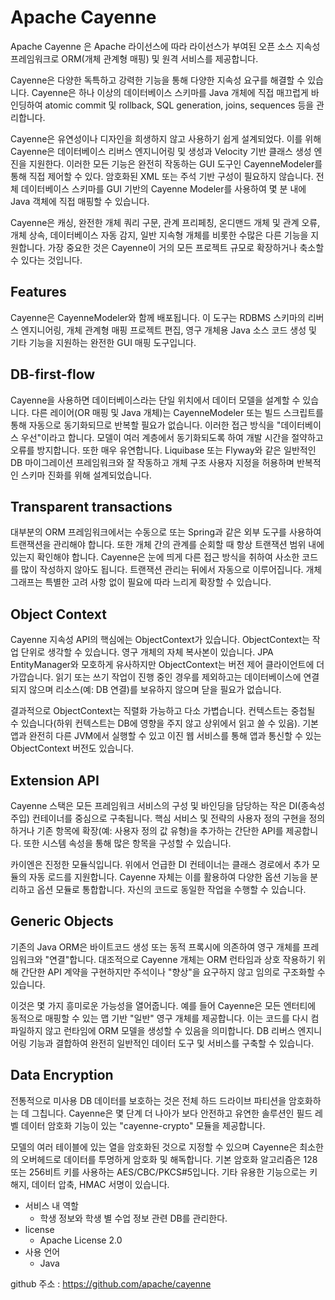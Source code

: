 # Apache Cayenne

Apache Cayenne 은 Apache 라이선스에 따라 라이선스가 부여된 오픈 소스 지속성 프레임워크로 ORM(개체 관계형 매핑) 및 원격 서비스를 제공합니다.

Cayenne은 다양한 독특하고 강력한 기능을 통해 다양한 지속성 요구를 해결할 수 있습니다. Cayenne은 하나 이상의 데이터베이스 스키마를 Java 개체에 직접 매끄럽게 바인딩하여 atomic commit 및 rollback, SQL generation, joins, sequences 등을 관리합니다.

Cayenne은 유연성이나 디자인을 희생하지 않고 사용하기 쉽게 설계되었다. 이를 위해 Cayenne은 데이터베이스 리버스 엔지니어링 및 생성과 Velocity 기반 클래스 생성 엔진을 지원한다. 이러한 모든 기능은 완전히 작동하는 GUI 도구인 CayenneModeler를 통해 직접 제어할 수 있다. 암호화된 XML 또는 주석 기반 구성이 필요하지 않습니다. 전체 데이터베이스 스키마를 GUI 기반의 Cayenne Modeler를 사용하여 몇 분 내에 Java 객체에 직접 매핑할 수 있습니다.

Cayenne은 캐싱, 완전한 개체 쿼리 구문, 관계 프리페칭, 온디맨드 개체 및 관계 오류, 개체 상속, 데이터베이스 자동 감지, 일반 지속형 개체를 비롯한 수많은 다른 기능을 지원합니다. 가장 중요한 것은 Cayenne이 거의 모든 프로젝트 규모로 확장하거나 축소할 수 있다는 것입니다.

## Features 

Cayenne은 CayenneModeler와 함께 배포됩니다. 이 도구는 RDBMS 스키마의 리버스 엔지니어링, 개체 관계형 매핑 프로젝트 편집, 영구 개체용 Java 소스 코드 생성 및 기타 기능을 지원하는 완전한 GUI 매핑 도구입니다.

## DB-first-flow 

Cayenne을 사용하면 데이터베이스라는 단일 위치에서 데이터 모델을 설계할 수 있습니다. 다른 레이어(OR 매핑 및 Java 개체)는 CayenneModeler 또는 빌드 스크립트를 통해 자동으로 동기화되므로 반복할 필요가 없습니다. 이러한 접근 방식을 "데이터베이스 우선"이라고 합니다. 모델이 여러 계층에서 동기화되도록 하여 개발 시간을 절약하고 오류를 방지합니다. 또한 매우 유연합니다. Liquibase 또는 Flyway와 같은 일반적인 DB 마이그레이션 프레임워크와 잘 작동하고 개체 구조 사용자 지정을 허용하며 반복적인 스키마 진화를 위해 설계되었습니다.

## Transparent transactions 

대부분의 ORM 프레임워크에서는 수동으로 또는 Spring과 같은 외부 도구를 사용하여 트랜잭션을 관리해야 합니다. 또한 개체 간의 관계를 순회할 때 항상 트랜잭션 범위 내에 있는지 확인해야 합니다. Cayenne은 눈에 띄게 다른 접근 방식을 취하여 사소한 코드를 많이 작성하지 않아도 됩니다. 트랜잭션 관리는 뒤에서 자동으로 이루어집니다. 개체 그래프는 특별한 고려 사항 없이 필요에 따라 느리게 확장할 수 있습니다.

## Object Context

Cayenne 지속성 API의 핵심에는 ObjectContext가 있습니다. ObjectContext는 작업 단위로 생각할 수 있습니다. 영구 개체의 자체 복사본이 있습니다. JPA EntityManager와 모호하게 유사하지만 ObjectContext는 버전 제어 클라이언트에 더 가깝습니다. 읽기 또는 쓰기 작업이 진행 중인 경우를 제외하고는 데이터베이스에 연결되지 않으며 리소스(예: DB 연결)를 보유하지 않으며 닫을 필요가 없습니다.

결과적으로 ObjectContext는 직렬화 가능하고 다소 가볍습니다. 컨텍스트는 중첩될 수 있습니다(하위 컨텍스트는 DB에 영향을 주지 않고 상위에서 읽고 쓸 수 있음). 기본 앱과 완전히 다른 JVM에서 실행할 수 있고 이진 웹 서비스를 통해 앱과 통신할 수 있는 ObjectContext 버전도 있습니다.

## Extension API

Cayenne 스택은 모든 프레임워크 서비스의 구성 및 바인딩을 담당하는 작은 DI(종속성 주입) 컨테이너를 중심으로 구축됩니다. 핵심 서비스 및 전략의 사용자 정의 구현을 정의하거나 기존 항목에 확장(예: 사용자 정의 값 유형)을 추가하는 간단한 API를 제공합니다. 또한 시스템 속성을 통해 많은 항목을 구성할 수 있습니다.

카이엔은 진정한 모듈식입니다. 위에서 언급한 DI 컨테이너는 클래스 경로에서 추가 모듈의 자동 로드를 지원합니다. Cayenne 자체는 이를 활용하여 다양한 옵션 기능을 분리하고 옵션 모듈로 통합합니다. 자신의 코드로 동일한 작업을 수행할 수 있습니다.

## Generic Objects

기존의 Java ORM은 바이트코드 생성 또는 동적 프록시에 의존하여 영구 개체를 프레임워크와 "연결"합니다. 대조적으로 Cayenne 개체는 ORM 런타임과 상호 작용하기 위해 간단한 API 계약을 구현하지만 주석이나 "향상"을 요구하지 않고 임의로 구조화할 수 있습니다.

이것은 몇 가지 흥미로운 가능성을 열어줍니다. 예를 들어 Cayenne은 모든 엔터티에 동적으로 매핑할 수 있는 맵 기반 "일반" 영구 개체를 제공합니다. 이는 코드를 다시 컴파일하지 않고 런타임에 ORM 모델을 생성할 수 있음을 의미합니다. DB 리버스 엔지니어링 기능과 결합하여 완전히 일반적인 데이터 도구 및 서비스를 구축할 수 있습니다.

## Data Encryption

전통적으로 미사용 DB 데이터를 보호하는 것은 전체 하드 드라이브 파티션을 암호화하는 데 그칩니다. Cayenne은 몇 단계 더 나아가 보다 안전하고 유연한 솔루션인 필드 레벨 데이터 암호화 기능이 있는 "cayenne-crypto" 모듈을 제공합니다.

모델의 여러 테이블에 있는 열을 암호화된 것으로 지정할 수 있으며 Cayenne은 최소한의 오버헤드로 데이터를 투명하게 암호화 및 해독합니다. 기본 암호화 알고리즘은 128 또는 256비트 키를 사용하는 AES/CBC/PKCS#5입니다. 기타 유용한 기능으로는 키 해지, 데이터 압축, HMAC 서명이 있습니다.

- 서비스 내 역할
  - 학생 정보와 학생 별 수업 정보 관련 DB를 관리한다.
- license
  - Apache License 2.0 
- 사용 언어
  - Java



github 주소 : https://github.com/apache/cayenne
